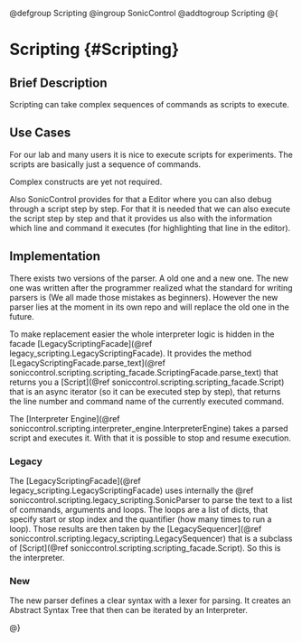 @defgroup Scripting
@ingroup SonicControl
@addtogroup Scripting
@{

# Scripting {#Scripting}

## Brief Description

Scripting can take complex sequences of commands as scripts to execute.

## Use Cases

For our lab and many users it is  nice to execute scripts for experiments. 
The scripts are basically just a sequence of commands.

Complex constructs are yet not required.

Also SonicControl provides for that a Editor where you can also debug through a script step by step. 
For that it is needed that we can also execute the script step by step and that it provides us also with the information which line and command it executes (for highlighting that line in the editor).

## Implementation

There exists two versions of the parser. A old one and a new one. The new one was written after the programmer realized what the standard for writing parsers is (We all made those mistakes as beginners). However the new parser lies at the moment in its own repo and will replace the old one in the future.

To make replacement easier the whole interpreter logic is hidden in the facade [LegacyScriptingFacade](@ref legacy_scripting.LegacyScriptingFacade).
It provides the method [LegacyScriptingFacade.parse_text](@ref soniccontrol.scripting.scripting_facade.ScriptingFacade.parse_text) that returns you a [Script](@ref soniccontrol.scripting.scripting_facade.Script) that is an async iterator (so it can be executed step by step), that returns the line number and command name of the currently executed command.

The [Interpreter Engine](@ref soniccontrol.scripting.interpreter_engine.InterpreterEngine) takes a parsed script and executes it. With that it is possible to stop and resume execution.

### Legacy

The [LegacyScriptingFacade](@ref legacy_scripting.LegacyScriptingFacade) uses internally the @ref soniccontrol.scripting.legacy_scripting.SonicParser to parse the text to a list of commands, arguments and loops. The loops are a list of dicts, that specify start or stop index and the quantifier (how many times to run a loop). 
Those results are then taken by the [LegacySequencer](@ref soniccontrol.scripting.legacy_scripting.LegacySequencer) that is a subclass of [Script](@ref soniccontrol.scripting.scripting_facade.Script). So this is the interpreter.

### New

The new parser defines a clear syntax with a lexer for parsing. It creates an Abstract Syntax Tree that then can be iterated by an Interpreter.

@}

